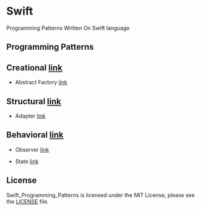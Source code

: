 # Swift
Programming Patterns Written On Swift language
## Programming Patterns

## Creational  [link](https://github.com/dchprojects/Swift_Programming_Patterns/blob/master/Swift_Programming_Patterns.playground/Sources/Creational)

- Abstract Factory [link](https://github.com/dchprojects/Swift_Programming_Patterns/blob/master/Swift_Programming_Patterns.playground/Sources/Creational/AbstractFactory.swift)

## Structural  [link](https://github.com/dchprojects/Swift_Programming_Patterns/blob/master/Swift_Programming_Patterns.playground/Sources/Structural)

- Adapter [link](https://github.com/dchprojects/Swift_Programming_Patterns/blob/master/Swift_Programming_Patterns.playground/Sources/Structural/Adapter.swift)

## Behavioral  [link](https://github.com/dchprojects/Swift_Programming_Patterns/blob/master/Swift_Programming_Patterns.playground/Sources/Behavioral)

- Observer [link](https://github.com/dchprojects/Swift_Programming_Patterns/blob/master/Swift_Programming_Patterns.playground/Sources/Behavioral/Observer.swift)

- State [link](https://github.com/dchprojects/Swift_Programming_Patterns/blob/master/Swift_Programming_Patterns.playground/Sources/Behavioral/State.swift)

## License
Swift_Programming_Patterns is licensed under the MIT License, please see the [LICENSE](LICENSE) file.
